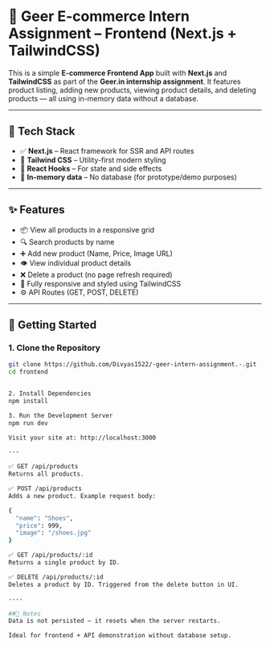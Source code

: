 # 🛒 Geer E-commerce Intern Assignment – Frontend (Next.js + TailwindCSS)

This is a simple **E-commerce Frontend App** built with **Next.js** and **TailwindCSS** as part of the **Geer.in internship assignment**. It features product listing, adding new products, viewing product details, and deleting products — all using in-memory data without a database.

---

## 🔧 Tech Stack

- ✅ **Next.js** – React framework for SSR and API routes  
- 🎨 **Tailwind CSS** – Utility-first modern styling  
- 🧠 **React Hooks** – For state and side effects  
- 📁 **In-memory data** – No database (for prototype/demo purposes)

---

## ✨ Features

- 📦 View all products in a responsive grid  
- 🔍 Search products by name  
- ➕ Add new product (Name, Price, Image URL)  
- 👁️ View individual product details  
- ❌ Delete a product (no page refresh required)  
- 🎨 Fully responsive and styled using TailwindCSS  
- ⚙️ API Routes (GET, POST, DELETE)

---

## 🚀 Getting Started

### 1. Clone the Repository

```bash
git clone https://github.com/Divyas1522/-geer-intern-assignment.-.git
cd frontend


2. Install Dependencies
npm install

3. Run the Development Server
npm run dev

Visit your site at: http://localhost:3000

---

✅ GET /api/products
Returns all products.

✅ POST /api/products
Adds a new product. Example request body:

{
  "name": "Shoes",
  "price": 999,
  "image": "/shoes.jpg"
}

✅ GET /api/products/:id
Returns a single product by ID.

✅ DELETE /api/products/:id
Deletes a product by ID. Triggered from the delete button in UI.

----

##📌 Notes
Data is not persisted — it resets when the server restarts.

Ideal for frontend + API demonstration without database setup.





